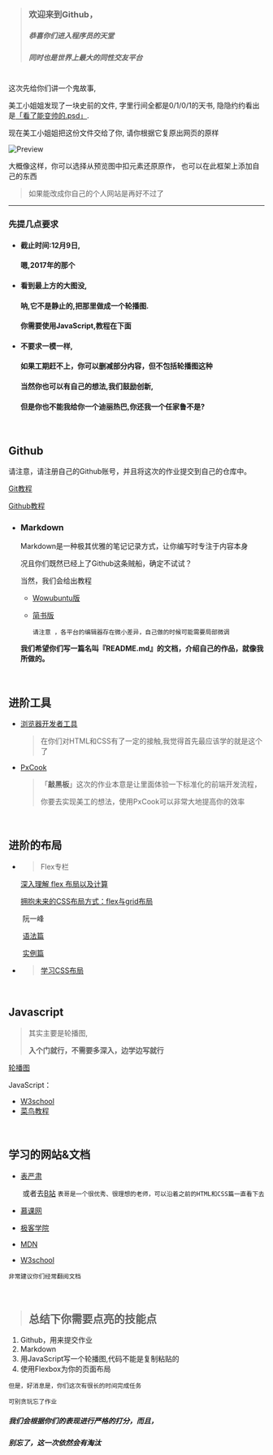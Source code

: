 > ### 欢迎来到Github，
>
> ##### 恭喜你们进入程序员的天堂
>
> ##### 同时也是世界上最大的同性交友平台

</br>
这次先给你们讲一个鬼故事,  

美工小姐姐发现了一块史前的文件,
字里行间全都是0/1/0/1的天书,
隐隐约约看出是[「看了能变帅的.psd」](PersonalWebsite.psd).

现在美工小姐姐把这份文件交给了你,
请你根据它复原出网页的原样

![Preview](PersonalWebsite.jpg)

大概像这样，你可以选择从预览图中扣元素还原原作，
也可以在此框架上添加自己的东西

> 如果能改成你自己的个人网站是再好不过了

---

### 先提几点要求

* #### 截止时间:**12月9日**,

  #### 嗯,2017年的那个

* #### 看到最上方的大图没,
  #### 呐,它不是静止的,把那里做成一个轮播图.
  #### 你需要使用JavaScript,教程在下面

* #### 不要求一模一样,
  #### 如果工期赶不上，你可以删减部分内容，但不包括轮播图这种
  #### 当然你也可以有自己的想法,我们鼓励创新,
  #### 但是你也不能我给你一个迪丽热巴,你还我一个任家鲁不是?

  ​



## Github

请注意，请注册自己的Github账号，并且将这次的作业提交到自己的仓库中。 

[Git教程][git liao]  

[Github教程][github geekpark]


* ### Markdown

  Markdown是一种极其优雅的笔记记录方式，让你编写时专注于内容本身

  况且你们既然已经上了Github这条贼船，确定不试试？

  当然，我们会给出教程

  * [Wowubuntu版][]
  * [简书版][]

    `请注意 ，各平台的编辑器存在微小差异，自己做的时候可能需要局部微调`

  **我们希望你们写一篇名叫『README.md』的文档，介绍自己的作品，就像我所做的。**

  ​

## 进阶工具

* [浏览器开发者工具][Dev tool]

  > 在你们对HTML和CSS有了一定的接触,我觉得首先最应该学的就是这个了

* [PxCook][]

  > 「**敲黑板**」这次的作业本意是让里面体验一下标准化的前端开发流程，
  >
  > 你要去实现美工的想法，使用PxCook可以非常大地提高你的效率

  ​



## 进阶的布局

* > Flex专栏

  [	深入理解 flex 布局以及计算][flex w3plus]

  [	拥抱未来的CSS布局方式：flex与grid布局][flex&grid]

  ​	阮一峰

  ​	 	[语法篇][ruan flex grammar]

  ​		[实例篇][ruan flex instance]

* > [学习CSS布局][learn layout]

  ​


## Javascript

>  其实主要是轮播图,
>
>  **入个门就行，不需要多深入，边学边写就行**

[轮播图][slideshow]

JavaScript：

 * [W3school][JS W3school]
 * [菜鸟教程][JS runoob]  
 
</br>

## 学习的网站&文档


* [表严肃][]

  ​	或者去[B站][表 B站]
  `表哥是一个很优秀、很理想的老师，可以沿着之前的HTML和CSS篇一直看下去`

* [慕课网][]

* [极客学院][]

* [MDN][]

* [W3school][]

 `非常建议你们经常翻阅文档`

</br>

> ## 总结下你需要点亮的技能点

1. Github，用来提交作业
2. Markdown
3. 用JavaScript写一个轮播图,代码不能是复制粘贴的
4. 使用Flexbox为你的页面布局  

`但是，好消息是，你们这次有很长的时间完成任务`

`可别贪玩忘了作业`

##### 我们会根据你们的表现进行严格的打分，而且，

##### 别忘了，这一次依然会有淘汰





[git liao]: https://www.liaoxuefeng.com/wiki/0013739516305929606dd18361248578c67b8067c8c017b000
[github geekpark]: http://wiki.jikexueyuan.com/project/github-basics/
[Wowubuntu版]: http://wowubuntu.com/markdown/
[简书版]: http://www.jianshu.com/p/q81RER
[Dev tool]: https://segmentfault.com/a/1190000011868916
[PxCook]: https://zhuanlan.zhihu.com/p/28887985
[learn layout]: http://zh.learnlayout.com/
[flex w3plus]: https://www.w3cplus.com/css3/flexbox-layout-and-calculation.html
[flex&grid]: https://www.gitbook.com/book/fe-ccy/-css-flex-grid/details
[ruan flex grammar]: http://www.ruanyifeng.com/blog/2015/07/flex-grammar.html
[ruan flex instance]: http://www.ruanyifeng.com/blog/2015/07/flex-examples.html
[slideshow]: http://www.imooc.com/learn/18
[JS W3school]: http://www.w3school.com.cn/js/
[JS runoob]: http://www.runoob.com/js/js-tutorial.html
[表严肃]: http://biaoyansu.com/i/659302545131
[表 B站]:
	https://space.bilibili.com/44076852from=search&seid=4009590954589450168#!/index
[慕课网]: http://www.imooc.com/
[极客学院]: http://www.jikexueyuan.com/
[MDN]: https://developer.mozilla.org/zh-CN/docs/Web
[W3school]: http://www.w3school.com.cn/
